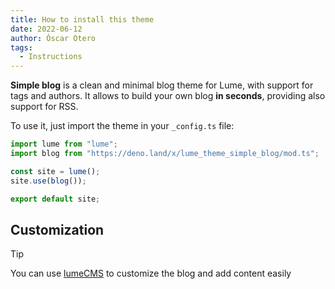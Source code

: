 ```yaml
---
title: How to install this theme
date: 2022-06-12
author: Óscar Otero
tags:
  - Instructions
---
```


**Simple blog** is a clean and minimal blog theme for Lume, with support for
tags and authors. It allows to build your own blog **in seconds**, providing
also support for RSS.

<!--more-->

To use it, just import the theme in your `_config.ts` file:

```js
import lume from "lume";
import blog from "https://deno.land/x/lume_theme_simple_blog/mod.ts";

const site = lume();
site.use(blog());

export default site;
```

## Customization

> [!tip]
> 
> You can use [lumeCMS](https://lume.land/cms) to customize the blog and
> add content easily
